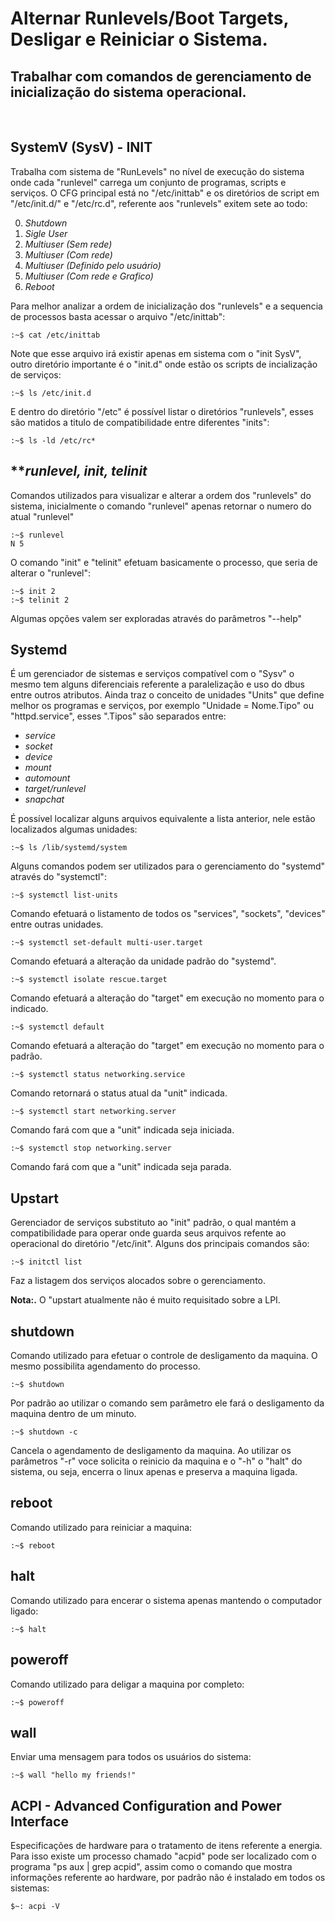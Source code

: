 # Alternar Runlevels/Boot Targets, Desligar e Reiniciar o Sistema.
## Trabalhar com comandos de gerenciamento de inicialização do sistema operacional.
<br>

## **SystemV (SysV) - INIT**
Trabalha com sistema de "RunLevels" no nível de execução do sistema onde cada "runlevel" carrega um conjunto de programas, scripts e serviços. O CFG principal está no "/etc/inittab" e os diretórios de script em "/etc/init.d/" e "/etc/rc.d", referente aos "runlevels" exitem sete ao todo:

0. *Shutdown*
1. *Sigle User*
2. *Multiuser (Sem rede)*
3. *Multiuser (Com rede)*
4. *Multiuser (Definido pelo usuário)*
5. *Multiuser (Com rede e Grafico)*
6. *Reboot*

Para melhor analizar a ordem de inicialização dos "runlevels" e a sequencia de processos basta acessar o arquivo "/etc/inittab":

    :~$ cat /etc/inittab

Note que esse arquivo irá existir apenas em sistema com o "init SysV", outro diretório importante é o "init.d" onde estão os scripts de incialização de serviços:

    :~$ ls /etc/init.d

E dentro do diretório "/etc" é possível listar o diretórios "runlevels", esses são matidos a titulo de compatibilidade entre diferentes "inits":

    :~$ ls -ld /etc/rc*

## ***runlevel, init, telinit*
Comandos utilizados para visualizar e alterar a ordem dos "runlevels" do sistema, inicialmente o comando "runlevel" apenas retornar o numero do atual "runlevel"

    :~$ runlevel
    N 5

O comando "init" e "telinit" efetuam basicamente o processo, que seria de alterar o "runlevel":

    :~$ init 2
    :~$ telinit 2

Algumas opções valem ser exploradas através do parâmetros "--help"

## **Systemd**
É um gerenciador de sistemas e serviços compatível com o "Sysv" o mesmo tem alguns diferenciais referente a paralelização e uso do dbus entre outros atributos. Ainda traz o conceito de unidades "Units" que define melhor os programas e serviços, por exemplo "Unidade = Nome.Tipo" ou "httpd.service", esses ".Tipos" são separados entre:

* *service*
* *socket*
* *device*
* *mount*
* *automount*
* *target/runlevel*
* *snapchat*

É possível localizar alguns arquivos equivalente a lista anterior, nele estão localizados algumas unidades:

    :~$ ls /lib/systemd/system

Alguns comandos podem ser utilizados para o gerenciamento do "systemd" através do "systemctl":

    :~$ systemctl list-units

Comando efetuará o listamento de todos os "services", "sockets", "devices" entre outras unidades.

    :~$ systemctl set-default multi-user.target

Comando efetuará a alteração da unidade padrão do "systemd".

    :~$ systemctl isolate rescue.target

Comando efetuará a alteração do "target" em execução no momento para o indicado.

    :~$ systemctl default

Comando efetuará a alteração do "target" em execução no momento para o padrão.

    :~$ systemctl status networking.service

Comando retornará o status atual da "unit" indicada.

    :~$ systemctl start networking.server

Comando fará com que a  "unit" indicada seja iniciada.

    :~$ systemctl stop networking.server

Comando fará com que a  "unit" indicada seja parada.

## **Upstart**
Gerenciador de serviços substituto ao "init" padrão, o qual mantém a compatibilidade para operar onde guarda seus arquivos refente ao operacional do diretório "/etc/init". Alguns dos principais comandos são:

    :~$ initctl list

Faz a listagem dos serviços alocados sobre o gerenciamento.

**Nota:.** O "upstart atualmente não é muito requisitado sobre a LPI.

## **shutdown**
Comando utilizado para efetuar o controle de desligamento da maquina. O mesmo possibilita agendamento do processo.

    :~$ shutdown

Por padrão ao utilizar o comando sem parâmetro ele fará o desligamento da maquina dentro de um minuto.

    :~$ shutdown -c

Cancela o agendamento de desligamento da maquina. Ao utilizar os parâmetros "-r" voce solicita o reinicio da maquina e o "-h" o "halt" do sistema, ou seja, encerra o linux apenas e preserva a maquina ligada.

## **reboot**
Comando utilizado para reiniciar a maquina:

    :~$ reboot

## **halt**
Comando utilizado para encerar o sistema apenas mantendo o computador ligado:

    :~$ halt

## **poweroff**
Comando utilizado para deligar a maquina por completo:

    :~$ poweroff

## **wall**
Enviar uma mensagem para todos os usuários do sistema:

    :~$ wall "hello my friends!"

## **ACPI - Advanced Configuration and Power Interface**
Especificações de hardware para o tratamento de itens referente a energia. Para isso existe um processo chamado "acpid" pode ser localizado com o programa "ps aux | grep acpid", assim como o comando que mostra informações referente ao hardware, por padrão não é instalado em todos os sistemas:

    $~: acpi -V


